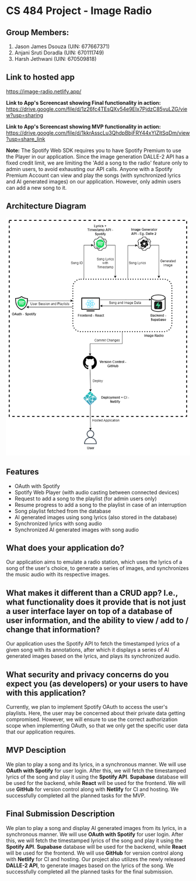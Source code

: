 # CS 484 Project - Image Radio

## Group Members:

1. Jason James Dsouza (UIN: 677667371)
2. Anjani Sruti Doradla (UIN: 670111749)
3. Harsh Jethwani (UIN: 670509818)

## Link to hosted app

https://image-radio.netlify.app/<br/>

<b>Link to App's Screencast showing Final functionality in action:</b> https://drive.google.com/file/d/1z26fc4TEsQXv54e9EIx7PjdzC85vuLZG/view?usp=sharing

<b>Link to App's Screencast showing MVP functionality in action:</b> https://drive.google.com/file/d/1kkrAsscLu3QhdpBbjFRY44xYlZltSqDm/view?usp=share_link

<b>Note:</b> The Spotify Web SDK requires you to have Spotify Premium to use the Player in our application. Since the image generation DALLE-2 API has a fixed credit limit, we are limiting the 'Add a song to the radio' feature only to admin users, to avoid exhausting our API calls. Anyone with a Spotify Premium Account can view and play the songs (with synchronized lyrics and AI generated images) on our application. However, only admin users can add a new song to it.

## Architecture Diagram

![Alt text](public/images/Architecture_Diagram.png "Architecture Diagram")

## Features

-   OAuth with Spotify
-   Spotify Web Player (with audio casting between connected devices)
-   Request to add a song to the playlist (for admin users only)
-   Resume progress to add a song to the playlist in case of an interruption
-   Song playlist fetched from the database
-   AI generated images using song lyrics (also stored in the database)
-   Synchronized lyrics with song audio
-   Synchronized AI generated images with song audio

## What does your application do?

Our application aims to emulate a radio station, which uses the lyrics of a song of the user's choice, to generate a series of images, and synchronizes the music audio with its respective images.

## What makes it different than a CRUD app? I.e., what functionality does it provide that is not just a user interface layer on top of a database of user information, and the ability to view / add to / change that information?

Our application uses the Spotify API to fetch the timestamped lyrics of a given song with its annotations, after which it displays a series of AI generated images based on the lyrics, and plays its synchronized audio.

## What security and privacy concerns do you expect you (as developers) or your users to have with this application?

Currently, we plan to implement Spotify OAuth to access the user's playlists. Here, the user may be concerned about their private data getting compromised. However, we will ensure to use the correct authorization scope when implementing OAuth, so that we only get the specific user data that our application requires.

## MVP Desciption

We plan to play a song and its lyrics, in a synchronous manner. We will use <b>OAuth with Spotify</b> for user login. After this, we will fetch the timestamped lyrics of the song and play it using the <b>Spotify API</b>. <b>Supabase</b> database will be used for the backend, while <b>React</b> will be used for the frontend. We will use <b>GitHub</b> for version control along with <b>Netlify</b> for CI and hosting. We successfully completed all the planned tasks for the MVP.

## Final Submission Description

We plan to play a song and display AI generated images from its lyrics, in a synchronous manner. We will use <b>OAuth with Spotify</b> for user login. After this, we will fetch the timestamped lyrics of the song and play it using the <b>Spotify API</b>. <b>Supabase</b> database will be used for the backend, while <b>React</b> will be used for the frontend. We will use <b>GitHub</b> for version control along with <b>Netlify</b> for CI and hosting. Our project also utilizes the newly released <b>DALLE-2 API</b>, to generate images based on the lyrics of the song. We successfully completed all the planned tasks for the final submission.

